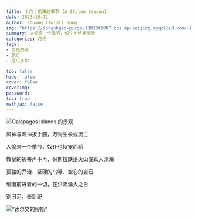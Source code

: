 ```yaml
---
title: 十月｜偷来的季节 (A Stolen Season)
date: 2023-10-11
author: Shuang (Twist) Song
img: "https://songshgeo-picgo-1302043007.cos.ap-beijing.myqcloud.com/uPic/BDFDE7E0-4B61-460C-B808-129AFF655833.jpeg"
summary: 人偷来一个季节，奴仆也恃宠而骄
categories: 月光
tags:
- 自然的诗
- 旅行
- 厄瓜多尔

top: false
hide: false
cover: false
coverImg:
password:
toc: true
mathjax: false
---
```


![Galapagos Islands 的景观](https://songshgeo-picgo-1302043007.cos.ap-beijing.myqcloud.com/uPic/BDFDE7E0-4B61-460C-B808-129AFF655833.jpeg)

风神与海神扳手腕，万物生长或流亡

人偷来一个季节，奴仆也恃宠而骄

教皇的祈祷声不再，哥斯拉跌落火山或跃入深海

孤独的乔治、坚硬的鸟喙、空心的岩石

缓慢前进着的一切，在洪流涌入之日

别旧习，奉新祀

![“达尔文的缪斯”](https://songshgeo-picgo-1302043007.cos.ap-beijing.myqcloud.com/uPic/8BD90F57-1206-4B2B-9AFA-01717B8E3E65_1_105_c.jpeg)